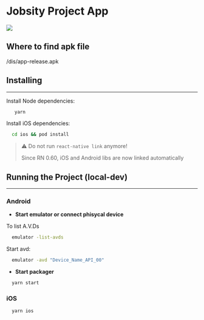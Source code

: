 # Jobsity Project App

![](jobsity_simulation.gif)

## Where to find apk file

/dis/app-release.apk

## Installing

---

Install Node dependencies:

```bash
   yarn 
```

Install iOS dependencies:

```bash
  cd ios && pod install
```

> ⚠️ Do not run `react-native link` anymore!
>
> Since RN 0.60, iOS and Android libs are now linked automatically

## Running the Project (local-dev)

---

### Android

- <strong>Start emulator or connect phisycal device</strong>

To list A.V.Ds

```bash
  emulator -list-avds
```

Start avd:

```bash
  emulator -avd "Device_Name_API_00"
```

- <strong>Start packager</strong>

```bash
  yarn start
```

### iOS

```bash
  yarn ios
```
